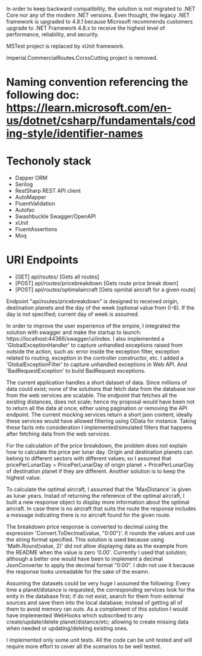 In order to keep backward compatibility, the solution is not migrated to .NET Core nor any of the modern .NET versions.
Even thought, the legacy .NET framework is upgraded to 4.8.1 because Microsoft recommends customers upgrade to .NET Framework 4.8.x to receive the highest level of performance, reliability, and security.

MSTest project is replaced by xUnit framework.

Imperial.CommercialRoutes.CorssCutting project is removed.

# Naming convention referencing the following doc: https://learn.microsoft.com/en-us/dotnet/csharp/fundamentals/coding-style/identifier-names

# Techonoly stack
- Dapper ORM
- Serilog
- RestSharp REST API client
- AutoMapper
- FluentValidation
- Autofac
- Swashbuckle Swagger/OpenAPI
- xUnit
- FluentAssertions
- Moq

# URI Endpoints
- [GET]  api/routes/                  [Gets all routes]
- [POST] api/routes/pricebreakdown    [Gets route price break down]
- [POST] api/routes/optimalaircraft   [Gets opmital aircraft for a given route]

Endpoint "api/routes/pricebreakdown" is designed to received origin, destination planets and the day of the week (optional value from 0-6). If the day is not specified; current day of week is assumed.

In order to improve the user experience of the empire, I integrated the solution with swagger and make the startup to launch: https://localhost:44366/swagger/ui/index.
I also implemented a 'GlobalExceptionHandler' to capture unhandled exceptions raised from outside the action, such as: error inside the exception filter, exception related to routing, exception in the controller constructor, etc.
I added a 'GlobalExceptionFilter' to capture unhandled exceptions in Web API.
And 'BadRequestException' to build BadRequest exceptions.

The current application handles a short dataset of data. Since millions of data could exist; none of the solutions that fetch data from the database nor from the web services are scalable.
The endpoint that fetches all the existing distances, does not scale; hence my proposal would have been not to return all the data at once; either using pagination or removing the API endpoint.
The current mocking services return a short json content; ideally these services would have allowed filtering using OData for instance.
Taking these facts into consideration I implemented/simulated filters that happens after fetching data from the web services.

For the calculation of the price breakdown, the problem does not explain how to calculate the price per lunar day. Origin and destination planets can belong to different sectors with different values; so I assumed that
pricePerLunarDay = PricePerLunarDay of origin planet + PricePerLunarDay of destination planet if they are different.
Another solution is to keep the highest value.

To calculate the optimal aircraft, I assumed that the 'MaxDistance' is given as lunar years.
Instad of returning the reference of the optimal aircraft, I built a new response object to display more information about the optimal aircraft. In case there is no aircraft that suits the route the response includes a message indicating there is no aircraft found for the given route.

The breakdown price response is converted to decimal using the expression 'Convert.ToDecimal(value, "0:00")'. It rounds the values and use the string format specified. This solution is used because using 'Math.Round(value, 2)' did not allow displaying data as the example from the README when the value is zero '0.00'. Currently I used that solution; although a better one would have been to implement a decimal JsonConverter to apply the decimal format "0:00". I didn not use it because the response looks unreadable for the sake of the examn.

Assuming the datasets could be very huge I assumed the following:
Every time a planet/distance is requested, the corresponding services look for the enity in the database first; if do not exist, search for them from external sources and save them into the local database; instead of getting all of them to avoid memory ran outs.
As a complement of this solution I would have implemented WebHooks which subscribed to any create/update/delete planet/distance/etc; allowing to create missing data when needed or updating/deleting existing ones.

I implemented only some unit tests. All the code can be unit tested and will require more effort to cover all the scenarios to be well tested.